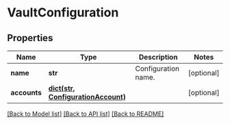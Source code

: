 # VaultConfiguration

## Properties
Name | Type | Description | Notes
------------ | ------------- | ------------- | -------------
**name** | **str** | Configuration name. | [optional] 
**accounts** | [**dict(str, ConfigurationAccount)**](ConfigurationAccount.md) |  | [optional] 

[[Back to Model list]](../README.md#documentation-for-models) [[Back to API list]](../README.md#documentation-for-api-endpoints) [[Back to README]](../README.md)



